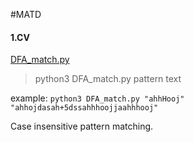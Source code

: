 #MATD
#### 1.CV
[DFA_match.py](https://github.com/pbednar96/MATD/blob/master/DFA_match.py)

>python3 DFA_match.py pattern text

example: 
`python3 DFA_match.py "ahhHooj" "ahhojdasah+5dssahhhoojjaahhhooj"`

Case insensitive pattern matching.